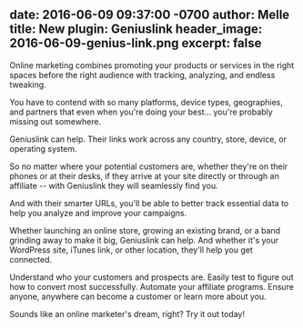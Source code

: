 date: 2016-06-09 09:37:00 -0700
author: Melle
title: New plugin: Geniuslink
header_image: 2016-06-09-genius-link.png
excerpt: false
----
Online marketing combines promoting your products or services in the right spaces before the right audience with tracking, analyzing, and endless tweaking.

You have to contend with so many platforms, device types, geographies, and partners that even when you're doing your best... you're probably missing out somewhere.

Geniuslink can help. Their links work across any country, store, device, or operating system. 

So no matter where your potential customers are, whether they're on their phones or at their desks, if they arrive at your site directly or through an affiliate -- with Geniuslink they will seamlessly find you.

And with their smarter URLs, you'll be able to better track essential data to help you analyze and improve your campaigns.

Whether launching an online store, growing an existing brand, or a band grinding away to make it big, Geniuslink can help. And whether it's your WordPress site, iTunes link, or other location, they'll help you get connected. 

Understand who your customers and prospects are. Easily test to figure out how to convert most successfully. Automate your affiliate programs. Ensure anyone, anywhere can become a customer or learn more about you. 

Sounds like an online marketer's dream, right? Try it out today!
